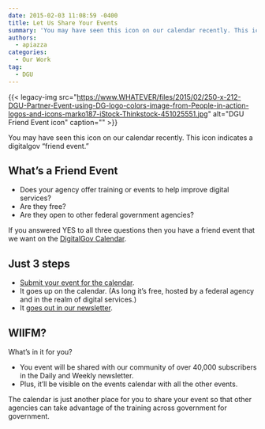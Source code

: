 ```yaml
---
date: 2015-02-03 11:08:59 -0400
title: Let Us Share Your Events
summary: 'You may have seen this icon on our calendar recently. This icon indicates a digitalgov &#8220;friend event.&#8221; What&#8217;s a Friend Event Does your agency offer training or events to help improve digital services? Are they free? Are they open to other federal government agencies? If you answered YES to all three questions then you have a friend'
authors:
  - apiazza
categories:
  - Our Work
tag:
  - DGU
---
```


{{< legacy-img src="https://www.WHATEVER/files/2015/02/250-x-212-DGU-Partner-Event-using-DG-logo-colors-image-from-People-in-action-logos-and-icons-marko187-iStock-Thinkstock-451025551.jpg" alt="DGU Friend Event icon" caption="" >}} 

You may have seen this icon on our calendar recently. This icon indicates a digitalgov &#8220;friend event.&#8221;

## What&#8217;s a Friend Event

  * Does your agency offer training or events to help improve digital services?
  * Are they free?
  * Are they open to other federal government agencies?

If you answered YES to all three questions then you have a friend event that we want on the [DigitalGov Calendar](https://www.WHATEVER/events).

## Just 3 steps

  * [Submit your event for the calendar](https://www.surveymonkey.com/s/friend-event).
  * It goes up on the calendar. (As long it&#8217;s free, hosted by a federal agency and in the realm of digital services.)
  * It [goes out in our newsletter](http://connect.WHATEVER/subscribe).

## WIIFM?

What&#8217;s in it for you?

  * You event will be shared with our community of over 40,000 subscribers in the Daily and Weekly newsletter.
  * Plus, it&#8217;ll be visible on the events calendar with all the other events.

The calendar is just another place for you to share your event so that other agencies can take advantage of the training across government for government.